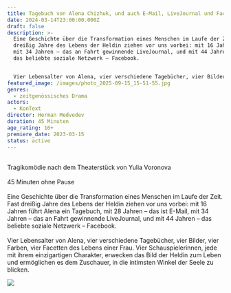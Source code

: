 ```yaml
---
title: Tagebuch von Alena Chizhuk, und auch E-Mail, LiveJournal und Facebook
date: 2024-03-14T23:00:00.000Z
draft: false
description: >-
  Eine Geschichte über die Transformation eines Menschen im Laufe der Zeit. Fast
  dreißig Jahre des Lebens der Heldin ziehen vor uns vorbei: mit 16 Jahren führt Alena ein Tagebuch, mit 28 Jahren – das ist E-Mail,
  mit 34 Jahren – das an Fahrt gewinnende LiveJournal, und mit 44 Jahren –
  das beliebte soziale Netzwerk – Facebook.


  Vier Lebensalter von Alena, vier verschiedene Tagebücher, vier Bilder, vier Farben, vier Facetten des Lebens einer Frau. Vier Schauspielerinnen, jede mit ihrem einzigartigen Charakter, erwecken das Bild der Heldin zum Leben und ermöglichen es dem Zuschauer, in die intimsten Winkel der Seele zu blicken.
featured_image: /images/photo_2025-09-15_15-51-55.jpg
genres:
  - zeitgenössisches Drama
actors:
  - KonText
director: Herman Medvedev
duration: 45 Minuten
age_rating: 16+
premiere_date: 2023-03-15
status: active
---
```

\
Tragikomödie nach dem Theaterstück von Yulia Voronova\
\
45 Minuten ohne Pause\
\
Eine Geschichte über die Transformation eines Menschen im Laufe der Zeit. Fast dreißig Jahre des Lebens der Heldin ziehen vor uns vorbei: mit 16 Jahren führt Alena ein Tagebuch, mit 28 Jahren – das ist E-Mail, mit 34 Jahren – das an Fahrt gewinnende LiveJournal, und mit 44 Jahren – das beliebte soziale Netzwerk – Facebook.\
\
Vier Lebensalter von Alena, vier verschiedene Tagebücher, vier Bilder, vier Farben, vier Facetten des Lebens einer Frau. Vier Schauspielerinnen, jede mit ihrem einzigartigen Charakter, erwecken das Bild der Heldin zum Leben und ermöglichen es dem Zuschauer, in die intimsten Winkel der Seele zu blicken.

![](/images/дневник-алены-чижук-а-еще-почтаб-жж-и-фейсбук1.jpg)
